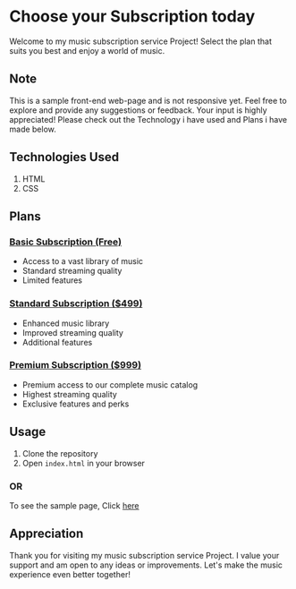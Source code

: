 # Choose your Subscription today

Welcome to my music subscription service Project! Select the plan that suits you best and enjoy a world of music.

## Note
This is a sample front-end web-page and is not responsive yet. Feel free to explore and provide any suggestions or feedback. Your input is highly appreciated! Please check out the Technology i have used and Plans i have made below.

## Technologies Used

1. HTML
2. CSS

## Plans

### [Basic Subscription (Free)](#)
- Access to a vast library of music
- Standard streaming quality
- Limited features

### [Standard Subscription ($499)](#)
- Enhanced music library
- Improved streaming quality
- Additional features

### [Premium Subscription ($999)](#)
- Premium access to our complete music catalog
- Highest streaming quality
- Exclusive features and perks

## Usage

1. Clone the repository
2. Open `index.html` in your browser

### OR 

To see the sample page, Click [here](https://bucchigiri.github.io/Music-Subscription/)

## Appreciation
Thank you for visiting my music subscription service Project. I value your support and am open to any ideas or improvements. Let's make the music experience even better together!
